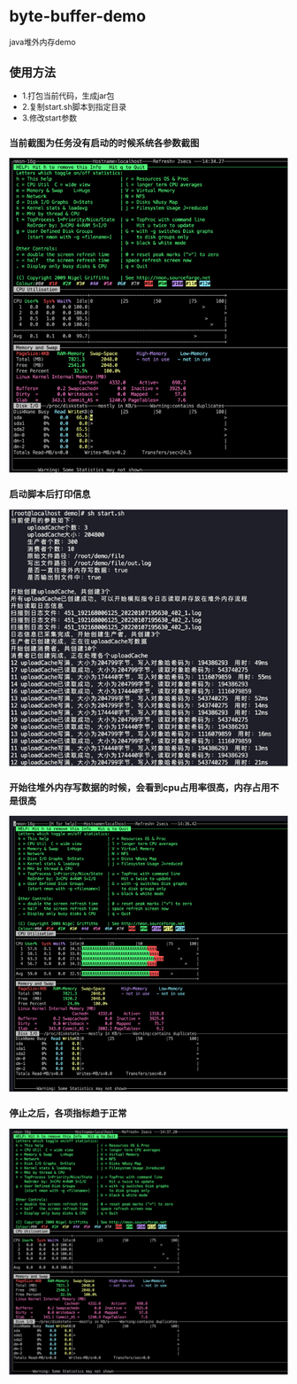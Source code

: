 # byte-buffer-demo
java堆外内存demo

## 使用方法
- 1.打包当前代码，生成jar包
- 2.复制start.sh脚本到指定目录
- 3.修改start参数

### 当前截图为任务没有启动的时候系统各参数截图
![启动前](image%2Fone.png)
### 启动脚本后打印信息
![执行页面](image%2Ftwo.png)
### 开始往堆外内存写数据的时候，会看到cpu占用率很高，内存占用不是很高
![执行中](image%2Fthree.png)
### 停止之后，各项指标趋于正常
![结束后](image%2Ffour.png)